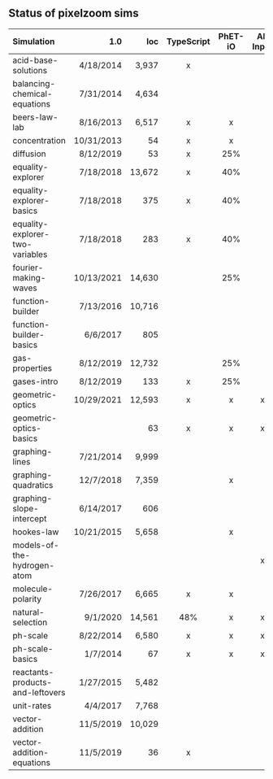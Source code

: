 ## Status of pixelzoom sims 

| Simulation                       |        1.0 |    loc | TypeScript | PhET-iO  | Alt Input  | UI Sound  | Dynamic Locale | Color Profile |
|:---------------------------------|-----------:|-------:|:----------:|:--------:|:-----------:|:---------:|:--------------:|:---:|
| acid-base-solutions              |  4/18/2014 |  3,937 |          x |          |             |           |       x        | |
| balancing-chemical-equations     |  7/31/2014 |  4,634 |            |          |             |           |       x        | |
| beers-law-lab                    |  8/16/2013 |  6,517 |          x |    x     |             |           |       x        | |
| concentration                    | 10/31/2013 |     54 |          x |    x     |             |           |       x        | |
| diffusion                        |  8/12/2019 |     53 |          x |   25%    |             |           |       x        | x |
| equality-explorer                |  7/18/2018 | 13,672 |          x |   40%    |             |           |       x        | |
| equality-explorer-basics         |  7/18/2018 |    375 |          x |   40%    |             |           |       x        | |
| equality-explorer-two-variables  |  7/18/2018 |    283 |          x |   40%    |             |           |       x        | |
| fourier-making-waves             | 10/13/2021 | 14,630 |            |   25%    |             |           |      80%       | x |
| function-builder                 |  7/13/2016 | 10,716 |            |          |             |           |      80%       | |
| function-builder-basics          |   6/6/2017 |    805 |            |          |             |           |       x        | |
| gas-properties                   |  8/12/2019 | 12,732 |            |   25%    |             |           |                | x |
| gases-intro                      |  8/12/2019 |    133 |          x |   25%    |             |           |       x        | x |
| geometric-optics                 | 10/29/2021 | 12,593 |          x |    x     |      x      |     x     |       x        | x |
| geometric-optics-basics          |            |     63 |          x |    x     |      x      |     x     |       x        | x |
| graphing-lines                   |  7/21/2014 |  9,999 |            |          |             |           |                | |
| graphing-quadratics              |  12/7/2018 |  7,359 |            |    x     |             |           |                | |
| graphing-slope-intercept         |  6/14/2017 |    606 |            |          |             |           |       x        | |
| hookes-law                       | 10/21/2015 |  5,658 |            |    x     |             |           |                | |
| models-of-the-hydrogen-atom      |            |        |            |          |      x      |     x     |       x        | x |
| molecule-polarity                |  7/26/2017 |  6,665 |          x |    x     |             |           |       x        | |
| natural-selection                |   9/1/2020 | 14,561 |     48%    |    x     |      x      |     x     |       x        | |
| ph-scale                         |  8/22/2014 |  6,580 |          x |    x     |      x      |     x     |       x        | |
| ph-scale-basics                  |   1/7/2014 |     67 |          x |    x     |      x      |     x     |       x        | |
| reactants-products-and-leftovers |  1/27/2015 |  5,482 |            |          |             |           |       x        | |
| unit-rates                       |   4/4/2017 |  7,768 |            |          |             |           |       5%       | |
| vector-addition                  |  11/5/2019 | 10,029 |            |          |             |           |                | |
| vector-addition-equations        |  11/5/2019 |     36 |          x |          |             |           |       x        | |
